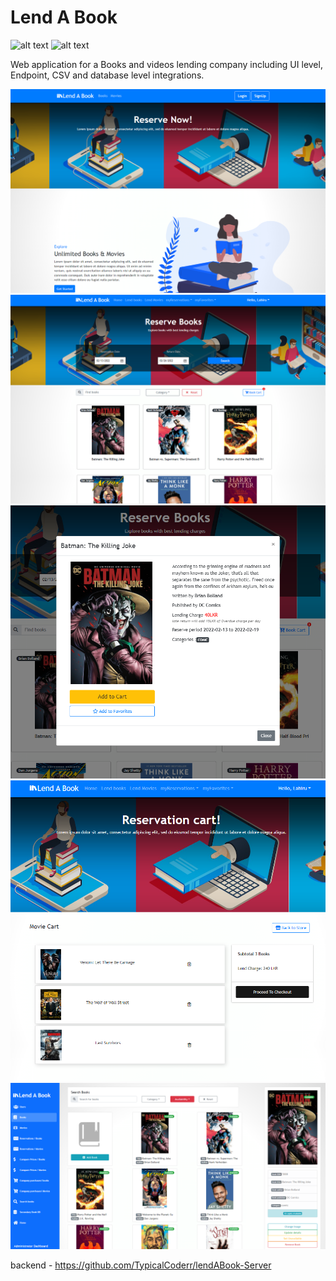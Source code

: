 # Lend A Book

![ alt text ](https://img.shields.io/badge/React-17.0.2-61DAFB?style=for-the-badge&logo=React)
![ alt text ](https://img.shields.io/badge/Redux-7.2.6-764ABC?style=for-the-badge&logo=Redux)

Web application for a Books and videos lending company including UI level, Endpoint, CSV and database level integrations.

<img src="image0.png">
<img src="image5.png">
<img src="image1.png">
<img src="image01.png">
<img src="image2.png">

backend - https://github.com/TypicalCoderr/lendABook-Server
